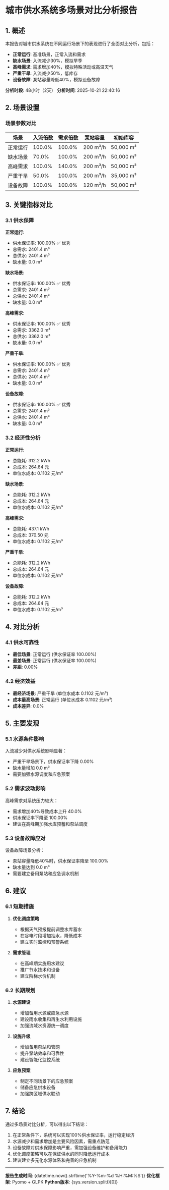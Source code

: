 # 城市供水系统多场景对比分析报告

## 1. 概述

本报告对城市供水系统在不同运行场景下的表现进行了全面对比分析，包括：

- **正常运行**: 基准场景，正常入流和需求
- **缺水场景**: 入流减少30%，模拟旱季
- **高峰需求**: 需求增加40%，模拟特殊活动或高温天气
- **严重干旱**: 入流减少50%，低库存
- **设备故障**: 泵站容量降低40%，模拟设备故障


**分析时段**: 48小时（2天）
**分析时间**: 2025-10-21 22:40:16

## 2. 场景设置

### 场景参数对比

| 场景 | 入流倍数 | 需求倍数 | 泵站容量 | 初始库容 |
|------|---------|---------|---------|---------|
| 正常运行 | 100.0% | 100.0% | 200 m³/h | 50,000 m³ |
| 缺水场景 | 70.0% | 100.0% | 200 m³/h | 50,000 m³ |
| 高峰需求 | 100.0% | 140.0% | 200 m³/h | 50,000 m³ |
| 严重干旱 | 50.0% | 100.0% | 200 m³/h | 35,000 m³ |
| 设备故障 | 100.0% | 100.0% | 120 m³/h | 50,000 m³ |


## 3. 关键指标对比

### 3.1 供水保障


**正常运行**:
- 供水保证率: 100.00% ✅ 优秀
- 总需求: 2401.4 m³
- 总供水: 2401.4 m³
- 缺水量: 0.0 m³


**缺水场景**:
- 供水保证率: 100.00% ✅ 优秀
- 总需求: 2401.4 m³
- 总供水: 2401.4 m³
- 缺水量: 0.0 m³


**高峰需求**:
- 供水保证率: 100.00% ✅ 优秀
- 总需求: 3362.0 m³
- 总供水: 3362.0 m³
- 缺水量: 0.0 m³


**严重干旱**:
- 供水保证率: 100.00% ✅ 优秀
- 总需求: 2401.4 m³
- 总供水: 2401.4 m³
- 缺水量: 0.0 m³


**设备故障**:
- 供水保证率: 100.00% ✅ 优秀
- 总需求: 2401.4 m³
- 总供水: 2401.4 m³
- 缺水量: 0.0 m³



### 3.2 经济性分析


**正常运行**:
- 总能耗: 312.2 kWh
- 总成本: 264.64 元
- 单位水成本: 0.1102 元/m³


**缺水场景**:
- 总能耗: 312.2 kWh
- 总成本: 264.64 元
- 单位水成本: 0.1102 元/m³


**高峰需求**:
- 总能耗: 437.1 kWh
- 总成本: 370.50 元
- 单位水成本: 0.1102 元/m³


**严重干旱**:
- 总能耗: 312.2 kWh
- 总成本: 264.64 元
- 单位水成本: 0.1102 元/m³


**设备故障**:
- 总能耗: 312.2 kWh
- 总成本: 264.64 元
- 单位水成本: 0.1102 元/m³



## 4. 对比分析

### 4.1 供水可靠性

- **最佳场景**: 正常运行 (供水保证率 100.00%)
- **最差场景**: 正常运行 (供水保证率 100.00%)
- **差距**: 0.00%

### 4.2 经济效益

- **最经济场景**: 严重干旱 (单位水成本 0.1102 元/m³)
- **成本最高场景**: 正常运行 (单位水成本 0.1102 元/m³)
- **成本差异**: 0.0%

## 5. 主要发现

### 5.1 水源条件影响


入流减少对供水系统影响显著：
- 严重干旱场景下，供水保证率下降 0.00%
- 缺水量增加 0.0 m³
- 需要加强水源调度和应急预案


### 5.2 需求波动影响


高峰需求对系统压力较大：
- 需求增加40%导致成本上升 40.0%
- 供水保证率下降至 100.00%
- 建议在高峰期加强水库预蓄和泵站调度


### 5.3 设备故障应对


设备故障场景分析：
- 泵站容量降低40%时，供水保证率降至 100.00%
- 缺水量达到 0.0 m³
- 需要建立备用泵站和应急调水机制


## 6. 建议

### 6.1 短期措施

1. **优化调度策略**
   - 根据天气预报提前调整水库蓄水
   - 在谷电时段增加抽水，降低成本
   - 建立实时监控和预警系统

2. **需求管理**
   - 在高峰期实施用水建议
   - 推广节水技术和设备
   - 建立阶梯水价机制

### 6.2 长期规划

1. **水源建设**
   - 增加备用水源或应急水源
   - 建设雨水收集和再生水利用设施
   - 加强流域水资源统一调度

2. **设施升级**
   - 增加备用泵站和管网
   - 提升泵站效率和可靠性
   - 建设智能化监控系统

3. **应急预案**
   - 制定不同场景下的应急预案
   - 储备应急供水设备
   - 加强跨区域供水联动

## 7. 结论

通过多场景对比分析，可以得出以下结论：

1. 在正常条件下，系统可以实现100%供水保证率，运行稳定经济
2. 水源减少和需求增加是主要风险因素，需重点防范
3. 设备故障对供水保障影响严重，需加强设备维护和备用能力
4. 优化调度策略可以在保证供水的同时降低运行成本
5. 建议建立多元化水源体系和完善的应急机制

---

**报告生成时间**: {datetime.now().strftime('%Y-%m-%d %H:%M:%S')}
**优化框架**: Pyomo + GLPK
**Python版本**: {sys.version.split()[0]}
